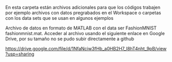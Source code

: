 En esta carpeta están archivos adicionales para que los códigos trabajen por ejemplo archivos con datos pregrabados en el Workspace o carpetas con los data sets que se usan en algunos ejemplos


Archivo de datos en formato de MATLAB con el data ser FashionMNIST fashionmnist.mat. Acceder al archivo usando el siguiente enlace en Google Drive, por su tamaño no se pudo subir directamente a github

https://drive.google.com/file/d/1NfaNciw3fHb_a0HB2H7_I8hT4nht_9pB/view?usp=sharing
